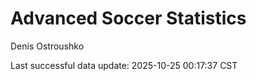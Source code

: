 # Advanced Soccer Statistics
Denis Ostroushko

<!-- gfm -->

Last successful data update: 2025-10-25 00:17:37 CST
